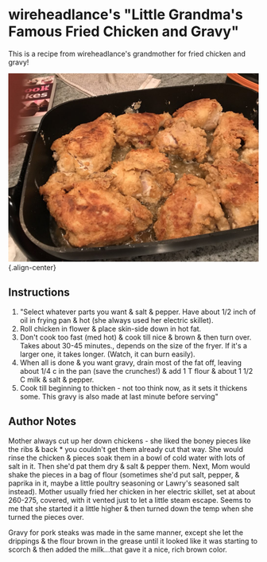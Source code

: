 # wireheadlance's "Little Grandma's Famous Fried Chicken and Gravy"

This is a recipe from wireheadlance's grandmother for fried chicken and
gravy!

![image](images/wireheadlance_grandmothers_chicken_and_gravy.jpg){.align-center}

## Instructions

1. "Select whatever parts you want & salt & pepper. Have about 1/2 inch
 of oil in frying pan & hot (she always used her electric skillet).
2. Roll chicken in flower & place skin-side down in hot fat.
3. Don't cook too fast (med hot) & cook till nice & brown & then turn
 over. Takes about 30-45 minutes., depends on the size of the fryer.
 If it's a larger one, it takes longer. (Watch, it can burn easily).
4. When all is done & you want gravy, drain most of the fat off,
 leaving about 1/4 c in the pan (save the crunches!) & add 1 T flour
 & about 1 1/2 C milk & salt & pepper.
5. Cook till beginning to thicken - not too think now, as it sets it
 thickens some. This gravy is also made at last minute before
 serving"

## Author Notes

Mother always cut up her down chickens - she liked the boney pieces like
the ribs & back \* you couldn't get them already cut that way. She would
rinse the chicken & pieces soak them in a bowl of cold water with lots
of salt in it. Then she'd pat them dry & salt & pepper them. Next, Mom
would shake the pieces in a bag of flour (sometimes she'd put salt,
pepper, & paprika in it, maybe a little poultry seasoning or Lawry's
seasoned salt instead). Mother usually fried her chicken in her electric
skillet, set at about 260-275, covered, with it vented just to let a
little steam escape. Seems to me that she started it a little higher &
then turned down the temp when she turned the pieces over.

Gravy for pork steaks was made in the same manner, except she let the
drippings & the flour brown in the grease until it looked like it was
starting to scorch & then added the milk...that gave it a nice, rich
brown color.
